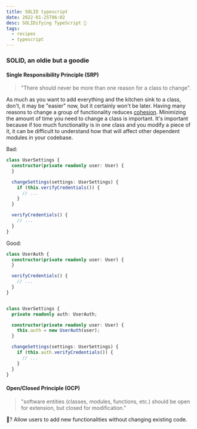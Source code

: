 ```yaml
---
title: SOLID typescript
date: 2022-01-25T06:02
desc: SOLIDifying TypeScript 💪
tags:
  - recipes
  - typescript
---
```


### SOLID, an oldie but a goodie

#### Single Responsibility Principle (SRP)

> "There should never be more than one reason for a class to change". 

As much as you want to add everything and the kitchen sink to a class, don't, it may be "easier" now, but it certainly won't be later. Having many reasons to change a group of functionality reduces [cohesion](https://en.wikipedia.org/wiki/Cohesion_(computer_science)). Minimizing the amount of time you need to change a class is important. It's important because if too much functionality is in one class and you modify a piece of it, it can be difficult to understand how that will affect other dependent modules in your codebase.

Bad:

```typescript
class UserSettings {
  constructor(private readonly user: User) {
  }

  changeSettings(settings: UserSettings) {
    if (this.verifyCredentials()) {
      // ...
    }
  }

  verifyCredentials() {
    // ...
  }
}
```

Good:

```typescript
class UserAuth {
  constructor(private readonly user: User) {
  }

  verifyCredentials() {
    // ...
  }
}


class UserSettings {
  private readonly auth: UserAuth;

  constructor(private readonly user: User) {
    this.auth = new UserAuth(user);
  }

  changeSettings(settings: UserSettings) {
    if (this.auth.verifyCredentials()) {
      // ...
    }
  }
}
```

#### Open/Closed Principle (OCP)

> "software entities (classes, modules, functions, etc.) should be open for extension, but closed for modification." 

🤔? Allow users to add new functionalities without changing existing code.
